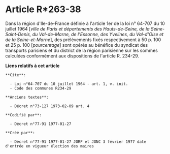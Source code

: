 # Article R*263-38

Dans la région d'Ile-de-France définie à l'article 1er de la loi n° 64-707 du 10 juillet 1964 [*ville de Paris et
départements des Hauts-de-Seine, de la Seine-Saint-Denis, du Val-de-Marne, de l'Essonne, des Yvelines, du Val-d'Oise et de la
Seine-et-Marne*], des prélèvements fixés respectivement à 50 p. 100 et 25 p. 100 [*pourcentage*] sont opérés au bénéfice du
syndicat des transports parisiens et du district de la région parisienne sur les sommes calculées conformément aux
dispositions de l'article R. 234-29.

**Liens relatifs à cet article**

	**Cite**:

	  - Loi n°64-707 du 10 juillet 1964 - art. 1, v. init.
	  - Code des communes R234-29

	**Anciens textes**:

	  - Décret n°73-127 1973-02-09 art. 4

	**Codifié par**:

	  - Décret n°77-91 1977-01-27

	**Créé par**:

	  - Décret n°77-91 1977-01-27 JORF et JONC 3 février 1977 date d'entrée en vigueur élection des maires

